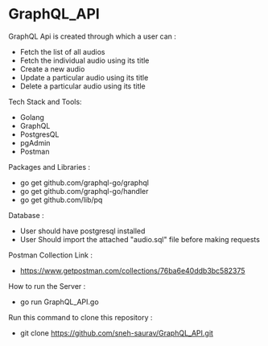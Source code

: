 # GraphQL_API

GraphQL Api is created through which a user can :

- Fetch the list of all audios
- Fetch the individual audio using its title 
- Create a new audio
- Update a particular audio using its title
- Delete a particular audio using its title


Tech Stack and Tools:
   - Golang
   - GraphQL
   - PostgresQL
   - pgAdmin
   - Postman


Packages and Libraries :
   - go get github.com/graphql-go/graphql
   - go get github.com/graphql-go/handler
   - go get github.com/lib/pq


Database  :
   - User should have postgresql installed
   - User Should import the attached "audio.sql" file before making requests
                              

Postman Collection Link :
   - https://www.getpostman.com/collections/76ba6e40ddb3bc582375


How to run the Server :
   - go run GraphQL_API.go

Run this command to clone this repository :
   - git clone https://github.com/sneh-saurav/GraphQL_API.git
